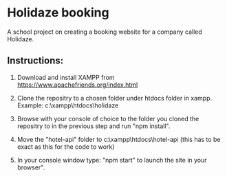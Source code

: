# Holidaze booking

A school project on creating a booking website for a company called Holidaze.

## Instructions:

1. Download and install XAMPP from https://www.apachefriends.org/index.html

2. Clone the repositry to a chosen folder under htdocs folder in xampp. Example: c:\xampp\htdocs\holidaze

3. Browse with your console of choice to the folder you cloned the repositry to in the previous step and run "npm install".

4. Move the "hotel-api" folder to c:\xampp\htdocs\hotel-api (this has to be exact as this for the code to work)

5. In your console window type: "npm start" to launch the site in your browser".